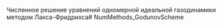Численное решение уравнений одномерной идеальной газодинамики методом Лакса-Фридрихса# NumMethods_GodunovScheme
